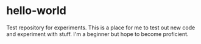 # hello-world
Test repository for experiments.
This is a place for me to test out new code and experiment with stuff. I'm a beginner but hope to become proficient.
